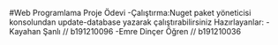 #Web Programlama Proje Ödevi
-Çalıştırma:Nuget paket yöneticisi konsolundan update-database yazarak çalıştırabilirsiniz
Hazırlayanlar:
-Kayahan Şanlı // b191210096
-Emre Dinçer Öğren // b191210036